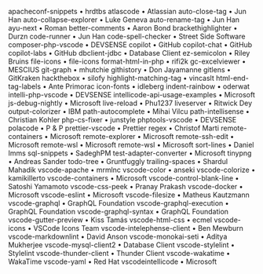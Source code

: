 apacheconf-snippets • hrdtbs
atlascode • Atlassian
auto-close-tag • Jun Han
auto-collapse-explorer • Luke Geneva
auto-rename-tag • Jun Han
ayu-next • Roman
better-comments • Aaron Bond
brackethighlighter • Durzn
code-runner • Jun Han
code-spell-checker • Street Side Software
composer-php-vscode • DEVSENSE
copilot • GitHub
copilot-chat • GitHub
copilot-labs • GitHub
dbclient-jdbc • Database Client
ez-semicolon • Riley Bruins
file-icons • file-icons
format-html-in-php • rifi2k
gc-excelviewer • MESCIUS
git-graph • mhutchie
githistory • Don Jayamanne
gitlens • GitKraken
hackthebox • silofy
highlight-matching-tag • vincaslt
html-end-tag-labels • Ante Primorac
icon-fonts • idleberg
indent-rainbow • oderwat
intelli-php-vscode • DEVSENSE
intellicode-api-usage-examples • Microsoft
js-debug-nightly • Microsoft
live-reload • Phu1237
liveserver • Ritwick Dey
output-colorizer • IBM
path-autocomplete • Mihai Vilcu
path-intellisense • Christian Kohler
php-cs-fixer • junstyle
phptools-vscode • DEVSENSE
polacode • P & P
prettier-vscode • Prettier
regex • Christof Marti
remote-containers • Microsoft
remote-explorer • Microsoft
remote-ssh-edit • Microsoft
remote-wsl • Microsoft
remote-wsl • Microsoft
sort-lines • Daniel Imms
sql-snippets • SadeghPM
test-adapter-converter • Microsoft
tinypng • Andreas Sander
todo-tree • Gruntfuggly
trailing-spaces • Shardul Mahadik
vscode-apache • mrmlnc
vscode-color • anseki
vscode-colorize • kamikillerto
vscode-containers • Microsoft
vscode-control-blank-line • Satoshi Yamamoto
vscode-css-peek • Pranay Prakash
vscode-docker • Microsoft
vscode-eslint • Microsoft
vscode-filesize • Matheus Kautzmann
vscode-graphql • GraphQL Foundation
vscode-graphql-execution • GraphQL Foundation
vscode-graphql-syntax • GraphQL Foundation
vscode-gutter-preview • Kiss Tamás
vscode-html-css • ecmel
vscode-icons • VSCode Icons Team
vscode-intelephense-client • Ben Mewburn
vscode-markdownlint • David Anson
vscode-monokai-seti • Aditya Mukherjee
vscode-mysql-client2 • Database Client
vscode-stylelint • Stylelint
vscode-thunder-client • Thunder Client
vscode-wakatime • WakaTime
vscode-yaml • Red Hat
vscodeintellicode • Microsoft
